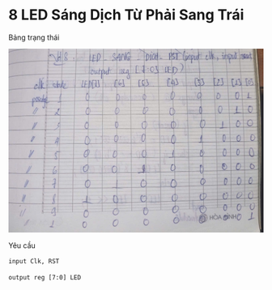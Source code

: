 # 8 LED Sáng Dịch Từ Phải Sang Trái

Bảng trạng thái

![Bảng trạng thái](img/image.png)

Yêu cầu

    input Clk, RST

    output reg [7:0] LED
